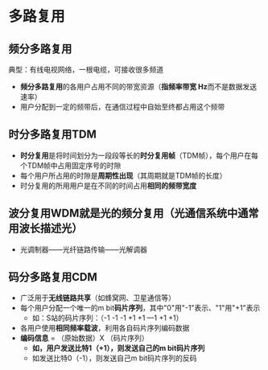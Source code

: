 # 多路复用  


## 频分多路复用  

典型：有线电视网络，一根电缆，可接收很多频道  

* **频分多路复用**的各用户占用不同的带宽资源（**指频率带宽 Hz**而不是数据发送速率）  
* 用户分配到一定的频带后，在通信过程中自始至终都占用这个频带  

## 时分多路复用TDM  
* **时分复用**是将时间划分为一段段等长的**时分复用帧**（TDM帧），每个用户在每个TDM帧中占用固定序号的时隙  
* 每个用户所占用的时隙是**周期性出现**（其周期就是TDM帧的长度）  
* 时分复用的所用用户是在不同的时间占用**相同的频带宽度**  

## 波分复用WDM就是光的频分复用（光通信系统中通常用波长描述光）  
* 光调制器——光纤链路传输——光解调器  

## 码分多路复用CDM  
* 广泛用于**无线链路共享**（如蜂窝网、卫星通信等）  
* 每个用户分配一个唯一的m bit**码片序列**，其中"0"用"-1"表示、"1"用"+1"表示  
    * 如：S站的码片序列：（-1 -1 -1 +1 +1 —1 +1 +1）  
* 各用户使用**相同频率载波**，利用各自码片序列编码数据  
* **编码信息** = （原始数据）X （码片序列）  
    * **如，用户发送比特1（+1），则发送自己的m bit码片序列**
    * 如发送比特0（-1），则发送自己m bit码片序列的反码  
     


